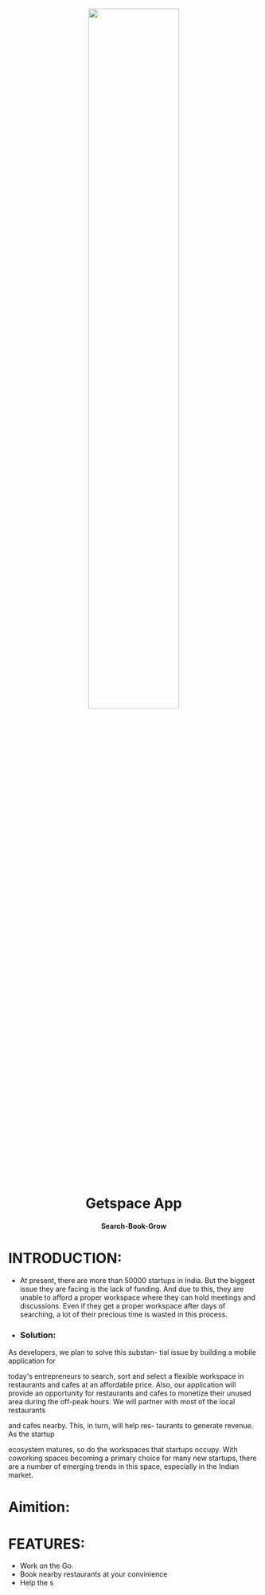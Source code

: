 

<h1 align=center>
 <img align=center width="60%" src="https://img.techpowerup.org/200305/new-app-logo-02.png" />
</h1>

<h1 align=center>Getspace App</h1>
<h4 align=center>Search-Book-Grow</h4>

# INTRODUCTION:

+ At present, there are more than 50000
startups in India. But the biggest issue
they are facing is the lack of funding.
And due to this, they are unable to
afford a proper workspace where they
can hold meetings and discussions.
Even if they get a proper workspace
after days of searching, a lot of their
precious time is wasted in this process.

+ ### Solution: 
As developers, we plan to solve this substan-
tial issue by building a mobile application for

today's entrepreneurs to search, sort and
select a flexible workspace in restaurants
and cafes at an affordable price. Also, our
application will provide an opportunity for
restaurants and cafes to monetize their
unused area during the off-peak hours. We
will partner with most of the local restaurants

and cafes nearby. This, in turn, will help res-
taurants to generate revenue. As the startup

ecosystem matures, so do the workspaces
that startups occupy. With coworking spaces
becoming a primary choice for many new
startups, there are a number of emerging
trends in this space, especially in the Indian
market.

# Aimition:
# FEATURES:
+ Work on the Go.
+ Book nearby restaurants at your convinience
+ Help the s

